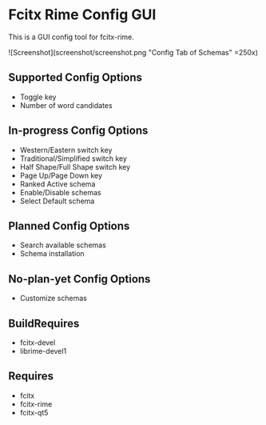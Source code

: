 # Fcitx Rime Config GUI

This is a GUI config tool for fcitx-rime.

![Screenshot](screenshot/screenshot.png "Config Tab of Schemas" =250x)

## Supported Config Options

- Toggle key
- Number of word candidates

## In-progress Config Options

- Western/Eastern switch key
- Traditional/Simplified switch key
- Half Shape/Full Shape switch key
- Page Up/Page Down key
- Ranked Active schema
- Enable/Disable schemas
- Select Default schema

## Planned Config Options

- Search available schemas
- Schema installation

## No-plan-yet Config Options

- Customize schemas

## BuildRequires

- fcitx-devel
- librime-devel1

## Requires

- fcitx
- fcitx-rime
- fcitx-qt5

